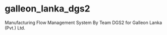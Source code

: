 # galleon_lanka_dgs2
Manufacturing Flow Management System By Team DGS2 for Galleon Lanka (Pvt.) Ltd.
